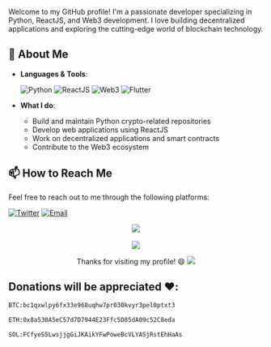 
Welcome to my GitHub profile! I'm a passionate developer specializing in Python, ReactJS, and Web3 development. I love building decentralized applications and exploring the cutting-edge world of blockchain technology.

## 🚀 About Me

- **Languages & Tools**:
  
  ![Python](https://img.shields.io/badge/Python-3776AB?style=for-the-badge&logo=python&logoColor=white)
  ![ReactJS](https://img.shields.io/badge/React-61DAFB?style=for-the-badge&logo=react&logoColor=white)
  ![Web3](https://img.shields.io/badge/Web3-F16822?style=for-the-badge&logo=web3.js&logoColor=white)
  ![Flutter](https://img.shields.io/badge/Flutter-02569B?style=for-the-badge&logo=flutter&logoColor=white)


- **What I do**:
  - Build and maintain Python crypto-related repositories
  - Develop web applications using ReactJS
  - Work on decentralized applications and smart contracts
  - Contribute to the Web3 ecosystem

## 📫 How to Reach Me

Feel free to reach out to me through the following platforms:

[![Twitter](https://img.shields.io/badge/Twitter-1DA1F2?style=for-the-badge&logo=twitter&logoColor=white)](https://twitter.com/CryptoApex23/)
[![Email](https://img.shields.io/badge/Email-D14836?style=for-the-badge&logo=gmail&logoColor=white)](mailto:cryptobotter0@gmail.com)


<p align="center">
 <img src="https://github-readme-stats.vercel.app/api?username=CryptoApex23&show_icons=true&theme=radical" />
</br>
</br>
 <img src="https://github-readme-stats.vercel.app/api/top-langs/?username=CryptoApex23&layout=compact&theme=radical" />
</p>

<p align="center">
Thanks for visiting my profile! 😄
 <img src=https://github.com/sammorozov/sammorozov/raw/main/assets/github-snake.svg />
</p>

## Donations will be appreciated ❤️:
```bash
BTC:bc1qxwlpy6fx33e968uqhw7pr030kvyr3pel0ptxt3
```
```bash
ETH:0x8a530A5eC57d7D7944E23Ffc5D85dA09c52C8eda
```
```bash
SOL:FCfyeS5LwsjjgGiJKAikYFwPoweBcVLYASjRstEhHaAs
```

<!---
CryptoApex23/CryptoApex23 is a ✨ special ✨ repository because its `README.md` (this file) appears on your GitHub profile.
You can click the Preview link to take a look at your changes.
--->
